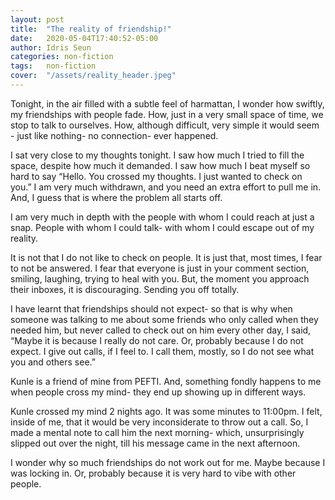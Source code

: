 ```yaml
---
layout: post
title:  "The reality of friendship!"
date:   2020-05-04T17:40:52-05:00
author: Idris Seun
categories: non-fiction
tags:	non-fiction
cover:  "/assets/reality_header.jpeg"
---
```



Tonight, in the air filled with a subtle feel of harmattan, I wonder how swiftly, my friendships with people fade. How, just in a very small space of time, we stop to talk to ourselves. How, although difficult, very simple it would seem - just like nothing- no connection- ever happened.

I sat very close to my thoughts tonight. I saw how much I tried to fill the space, despite how much it demanded. I saw how much I beat myself so hard to say “Hello. You crossed my thoughts. I just wanted to check on you.” I am very much withdrawn, and you need an extra effort to pull me in. And, I guess that is where the problem all starts off.

I am very much in depth with the people with whom I could reach at just a snap. People with whom I could talk- with whom I could escape out of my reality.

It is not that I do not like to check on people. It is just that, most times, I fear to not be answered. I fear that everyone is just in your comment section, smiling, laughing, trying to heal with you. But, the moment you approach their inboxes, it is discouraging. Sending you off totally.

I have learnt that friendships should not expect- so that is why when someone was talking to me about some friends who only called when they needed him, but never called to check out on him every other day, I said, “Maybe it is because I really do not care. Or, probably because I do not expect. I give out calls, if I feel to. I call them, mostly, so I do not see what you and others see.”

Kunle is a friend of mine from PEFTI. And, something fondly happens to me when people cross my mind- they end up showing up in different ways.

Kunle crossed my mind 2 nights ago. It was some minutes to 11:00pm. I felt, inside of me, that it would be very inconsiderate to throw out a call. So, I made a mental note to call him the next morning- which, unsurprisingly slipped out over the night, till his message came in the next afternoon.

I wonder why so much friendships do not work out for me. Maybe because I was locking in. Or, probably because it is very hard to vibe with other people.
